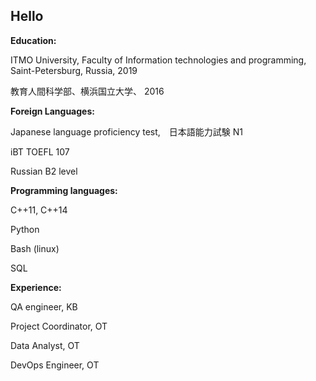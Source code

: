 ## Hello

<!--
**anuushka/anuushka** is a ✨ _special_ ✨ repository because its `README.md` (this file) appears on your GitHub profile.
-->


**Education:**

ITMO University, Faculty of Information technologies and programming, Saint-Petersburg, Russia, 2019

教育人間科学部、横浜国立大学、 2016

**Foreign Languages:**

Japanese language proficiency test,　日本語能力試験 N1

iBT TOEFL 107

Russian B2 level

**Programming languages:**

C++11, C++14

Python 

Bash (linux)

SQL

**Experience:**

QA engineer, KB

Project Coordinator, OT 

Data Analyst, OT 

DevOps Engineer, OT 
